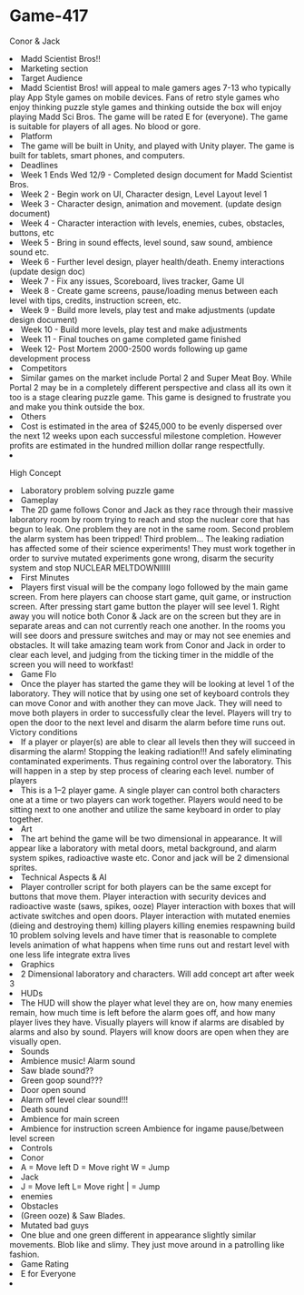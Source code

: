 # Game-417


Conor & Jack<li>
Madd Scientist Bros!!<li>
Marketing section<li>
Target Audience <li>
Madd Scientist Bros! will appeal to male gamers ages 7-13 who typically play App Style games on mobile devices. Fans of retro style games who enjoy thinking puzzle style games and thinking outside the box will enjoy playing Madd Sci Bros. The game will be rated E for (everyone). The game is suitable for players of all ages. No blood or gore.<li>
Platform <li>The game will be built in Unity, and played with Unity player. The game is built for tablets, smart phones, and computers.<li>
Deadlines<li>
Week 1 Ends Wed 12/9 - Completed design document for Madd Scientist Bros. <li>Week 2 - Begin work on UI, Character design, Level Layout level 1 <li>Week 3 - Character design, animation and movement. (update design document) <li>Week 4 - Character interaction with levels, enemies, cubes, obstacles, buttons, etc <li>Week 5 - Bring in sound effects, level sound, saw sound, ambience sound etc. <li>Week 6 - Further level design, player health/death. Enemy interactions (update design doc) <li>Week 7 - Fix any issues, Scoreboard, lives tracker, Game Ul <li>Week 8 - Create game screens, pause/loading menus between each level with tips, credits, instruction screen, etc. <li>Week 9 - Build more levels, play test and make adjustments (update design document) <li>Week 10 - Build more levels, play test and make adjustments <li>Week 11 - Final touches on game completed game finished <li>Week 12- Post Mortem 2000-2500 words following up game development process<li>
Competitors<li>
Similar games on the market include Portal 2 and Super Meat Boy. While Portal 2 may be in a completely different perspective and class all its own it too is a stage clearing puzzle game. This game is designed to frustrate you and make you think outside the box.<li>
Others<li>
Cost is estimated in the area of $245,000 to be evenly dispersed over the next 12 weeks upon
each successful milestone completion. However profits are estimated in the hundred million dollar range respectfully.<li>

High Concept<li>
Laboratory problem solving puzzle game<li>
Gameplay <li>The 2D game follows Conor and Jack as they race through their massive laboratory room by room trying to reach and stop the nuclear core that has begun to leak. One problem they are not in the same room. Second problem the alarm system has been tripped! Third problem... The leaking radiation has affected some of their science experiments! They must work together in order to survive mutated experiments gone wrong, disarm the security system and stop NUCLEAR MELTDOWNIIIII<li>
First Minutes<li>
Players first visual will be the company logo followed by the main game screen. From here players can choose start game, quit game, or instruction screen. After pressing start game button the player will see level 1. Right away you will notice both Conor & Jack are on the screen but they are in separate areas and can not currently reach one another. In the rooms you will see doors and pressure switches and may or may not see enemies and obstacles. It will take amazing team work from Conor and Jack in order to clear each level, and judging from the ticking timer in the middle of the screen you will need to workfast!<li>
Game Flo<li>
Once the player has started the game they will be looking at level 1 of the laboratory. They will notice that by using one set of keyboard controls they can move Conor and with another they can move Jack. They will need to move both players in order to successfully clear the level. Players will try to open the door to the next level and disarm the alarm before time runs out.
Victory conditions<li>
If a player or player(s) are able to clear all levels then they will succeed in disarming the alarm! Stopping the leaking radiation!!! And safely eliminating contaminated experiments. Thus regaining control over the laboratory. This will happen in a step by step process of clearing each level.
number of players<li>
This is a 1–2 player game. A single player can control both characters one at a time or two players can work together. Players would need to be sitting next to one another and utilize the same keyboard in order to play together.<li>
Art<li>
The art behind the game will be two dimensional in appearance. It will appear like a laboratory with metal doors, metal background, and alarm system spikes, radioactive waste etc. Conor and jack will be 2 dimensional sprites.<li>
Technical Aspects & AI<li>
Player controller script for both players can be the same except for buttons that move them. Player interaction with security devices and radioactive waste (saws, spikes, ooze) Player interaction with boxes that will activate switches and open doors. Player interaction with mutated enemies (dieing and destroying them)
killing players
killing enemies
respawning build 10 problem solving levels and have timer that is reasonable to complete levels animation of what happens when time runs out and restart level with one less life integrate extra lives<li>
Graphics<li>
2 Dimensional laboratory and characters. Will add concept art after week 3<li>
HUDs<li>
The HUD will show the player what level they are on, how many enemies remain, how much time is left before the alarm goes off, and how many player lives they have. Visually players will know if alarms are disabled by alarms and also by sound. Players will know doors are open when they are visually open.<li>
Sounds<li>
Ambience music! Alarm sound<li>
Saw blade sound??<li>
Green goop sound???<li>
Door open sound<li>
Alarm off level clear sound!!!<li>
Death sound<li>
Ambience for main screen<li>
Ambience for instruction screen Ambience for ingame pause/between level screen<li>
Controls<li>
Conor<li>
A = Move left D = Move right W = Jump<li>
Jack<li>
J = Move left L= Move right | = Jump<li>
enemies<li>
Obstacles <li>(Green ooze) & Saw Blades.<li>
Mutated bad guys<li>
One blue and one green different in appearance slightly similar movements. Blob like and slimy. They just move around in a patrolling like fashion.<li>
Game Rating<li>
E for Everyone<li>
